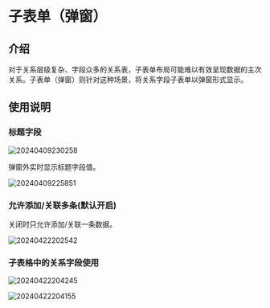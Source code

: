 # 子表单（弹窗）

## 介绍

对于关系层级复杂、字段众多的关系表，子表单布局可能难以有效呈现数据的主次关系。子表单（弹窗）则针对这种场景，将关系字段子表单以弹窗形式显示。

## 使用说明

### 标题字段


![20240409230258](https://nocobase-docs.oss-cn-beijing.aliyuncs.com/20240409230258.png)

弹窗外实时显示标题字段值。

![20240409225851](https://nocobase-docs.oss-cn-beijing.aliyuncs.com/20240409225851.png)

### 允许添加/关联多条(默认开启)

关闭时只允许添加/关联一条数据。

![20240422202542](https://nocobase-docs.oss-cn-beijing.aliyuncs.com/20240422202542.png)


### 子表格中的关系字段使用

![20240422204245](https://nocobase-docs.oss-cn-beijing.aliyuncs.com/20240422204245.png)

![20240422204155](https://nocobase-docs.oss-cn-beijing.aliyuncs.com/20240422204155.png)
